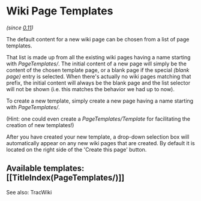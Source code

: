# Wiki Page Templates
 


  _(since [0.11](http://trac.edgewall.org/milestone/0.11))_

The default content for a new wiki page can be chosen from a list of page templates. 

That list is made up from all the existing wiki pages having a name starting with _PageTemplates/_.
The initial content of a new page will simply be the content of the chosen template page, or a blank page if the special _(blank page)_ entry is selected. When there's actually no wiki pages matching that prefix, the initial content will always be the blank page and the list selector will not be shown (i.e. this matches the behavior we had up to now).

To create a new template, simply create a new page having a name starting with _PageTemplates/_.

(Hint: one could even create a _PageTemplates/Template_ for facilitating the creation of new templates!)

After you have created your new template, a drop-down selection box will automatically appear on any new wiki pages that are created.  By default it is located on the right side of the 'Create this page' button.

Available templates: 
[[TitleIndex(PageTemplates/)]]
----
See also: TracWiki